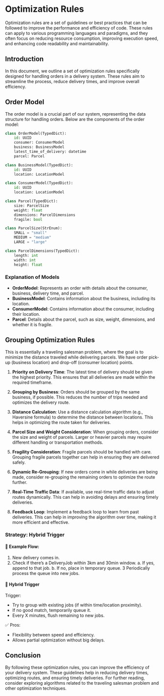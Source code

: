 # Optimization Rules

Optimization rules are a set of guidelines or best practices that can be followed to improve the performance and efficiency of code. These rules can apply to various programming languages and paradigms, and they often focus on reducing resource consumption, improving execution speed, and enhancing code readability and maintainability.

## Introduction

In this document, we outline a set of optimization rules specifically designed for handling orders in a delivery system. These rules aim to streamline the process, reduce delivery times, and improve overall efficiency.

## Order Model

The order model is a crucial part of our system, representing the data structure for handling orders. Below are the components of the order model:

```py
class OrderModel(TypedDict):
    id: UUID
    consumer: ConsumerModel
    business: BusinessModel
    latest_time_of_delivery: datetime
    parcel: Parcel

class BusinessModel(TypedDict):
    id: UUID
    location: LocationModel

class ConsumerModel(TypedDict):
    id: UUID
    location: LocationModel

class Parcel(TypedDict):
    size: ParcelSize
    weight: float
    dimensions: ParcelDimensions
    fragile: bool

class ParcelSize(StrEnum):
    SMALL = "small"
    MEDIUM = "medium"
    LARGE = "large"

class ParcelDimensions(TypedDict):
    length: int
    width: int
    height: float
```

### Explanation of Models

- **OrderModel**: Represents an order with details about the consumer, business, delivery time, and parcel.
- **BusinessModel**: Contains information about the business, including its location.
- **ConsumerModel**: Contains information about the consumer, including their location.
- **Parcel**: Details about the parcel, such as size, weight, dimensions, and whether it is fragile.

## Grouping Optimization Rules

This is essentially a traveling salesman problem, where the goal is to minimize the distance traveled while delivering parcels. We have order pick-up (business location) and drop-off (consumer location) points.

1. **Priority on Delivery Time**: The latest time of delivery should be given the highest priority. This ensures that all deliveries are made within the required timeframe.

2. **Grouping by Business**: Orders should be grouped by the same business, if possible. This reduces the number of trips needed and optimizes the delivery route.

3. **Distance Calculation**: Use a distance calculation algorithm (e.g., Haversine formula) to determine the distance between locations. This helps in optimizing the route taken for deliveries.

4. **Parcel Size and Weight Consideration**: When grouping orders, consider the size and weight of parcels. Larger or heavier parcels may require different handling or transportation methods.

5. **Fragility Consideration**: Fragile parcels should be handled with care. Grouping fragile parcels together can help in ensuring they are delivered safely.

6. **Dynamic Re-Grouping**: If new orders come in while deliveries are being made, consider re-grouping the remaining orders to optimize the route further.

7. **Real-Time Traffic Data**: If available, use real-time traffic data to adjust routes dynamically. This can help in avoiding delays and ensuring timely deliveries.

8. **Feedback Loop**: Implement a feedback loop to learn from past deliveries. This can help in improving the algorithm over time, making it more efficient and effective.

### Strategy: Hybrid Trigger

#### 🔧 Example Flow:
1. New delivery comes in.
2. Check if there’s a DeliveryJob within 3km and 30min window.
    a. If yes, append to that job.
    b. If no, place in temporary queue.
3 Periodically process the queue into new jobs.

#### 🔁 Hybrid Trigger 

Trigger:
- Try to group with existing jobs (if within time/location proximity).
- If no good match, temporarily queue it.
- Every X minutes, flush remaining to new jobs.

✅ Pros:
- Flexibility between speed and efficiency.
- Allows partial optimization without big delays.


## Conclusion

By following these optimization rules, you can improve the efficiency of your delivery system. These guidelines help in reducing delivery times, optimizing routes, and ensuring timely deliveries. For further reading, consider exploring algorithms related to the traveling salesman problem and other optimization techniques.
